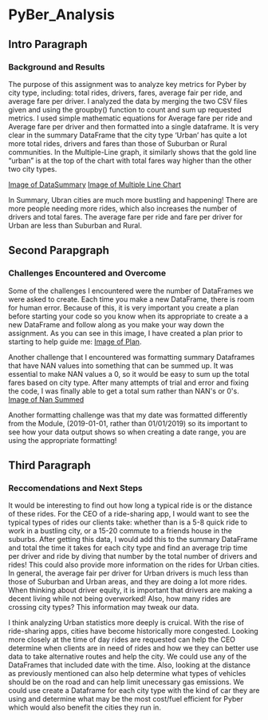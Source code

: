 # PyBer_Analysis
## Intro Paragraph

### Background and Results
The purpose of this assignment was to analyze key metrics for Pyber by city type, including: total rides, drivers, fares, average fair per ride, and average fare per driver. I analyzed the data by merging the two CSV files given and using the groupby() function to count and sum up requested metrics. I used simple mathematic equations for Average fare per ride and Average fare per driver and then formatted into a single dataframe. 
It is very clear in the summary DataFrame that the city type ‘Urban’ has quite a lot more total rides, drivers and fares than those of Suburban or Rural communities. In the Multiple-Line graph, it similarly shows that the gold line “urban” is at the top of the chart with total fares way higher than the other two city types. 

[Image of DataSummary](analysis/Fig8.png)
[Image of Multiple Line Chart](analysis/Fig9.png)

In Summary, Ubran cities are much more bustling and happening! There are more people needing more rides, which also increases the number of drivers and total fares. The average fare per ride and fare per driver for Urban are less than Suburban and Rural.

## Second Parapgraph
### Challenges Encountered and Overcome
Some of the challenges I encountered were the number of DataFrames we were asked to create. Each time you make a new DataFrame, there is room for human error. Because of this, it is very important you create a plan before starting your code so you know when its appropriate to create a a new DataFrame and follow along as you make your way down the assignment. As you can see in this image, I have created a plan prior to starting to help guide me: [Image of Plan](analysis/Plan.png).

Another challenge that I encountered was formatting summary Dataframes that have NAN values into something that can be summed up. It was essential to make NAN values a 0, so it would be easy to sum up the total fares based on city type. After many attempts of trial and error and fixing the code, I was finally able to get a total sum rather than NAN's or 0's. [Image of Nan Summed](analysis/Nan.png)

Another formatting challenge was that my date was formatted differently from the Module, (2019-01-01, rather than 01/01/2019) so its important to see how your data output shows so when creating a date range, you are using the appropriate formatting!

## Third Paragraph
### Reccomendations and Next Steps

It would be interesting to find out how long a typical ride is or the distance of these rides. For the CEO of a ride-sharing app, I would want to see the typical types of rides our clients take: whether than is a 5-8 quick ride to work in a bustling city, or a 15-20 commute to a friends house in the suburbs. After getting this data, I would add this to the summary DataFrame and total the time it takes for each city type and find an average trip time per driver and ride by diving that number by the total number of drivers and rides! 
This could also provide more information on the rides for Urban cities. In general, the average fair per driver for Urban drivers is much less than those of Suburban and Urban areas, and they are doing a lot more rides. When thinking about driver equity, it is important that drivers are making a decent living while not being overworked! Also, how many rides are crossing city types? This information may tweak our data. 

I think analyzing Urban statistics more deeply is cruical. With the rise of ride-sharing apps, cities have become historically more congested. Looking more closely at the time of day rides are requested can help the CEO determine when clients are in need of rides and how we they can better use data to take alternative routes and help the city. We could use any of the DataFrames that included date with the time.  Also, looking at the distance as previously mentioned can also help determine what types of vehicles should be on the road and can help limit unecessary gas emissions. We could use create a Dataframe for each city type with the kind of car they are using and determine what may be the most cost/fuel efficient for Pyber which would also benefit the cities they run in. 
